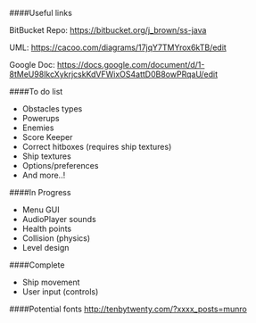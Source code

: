 ####Useful links

BitBucket Repo: https://bitbucket.org/j_brown/ss-java

UML: https://cacoo.com/diagrams/17jqY7TMYrox6kTB/edit

Google Doc: https://docs.google.com/document/d/1-8tMeU98IkcXykrjcskKdVFWixOS4attD0B8owPRqaU/edit

####To do list

- Obstacles types
- Powerups
- Enemies
- Score Keeper
- Correct hitboxes (requires ship textures)
- Ship textures
- Options/preferences
- And more..!

####In Progress

- Menu GUI
- AudioPlayer sounds
- Health points
- Collision (physics)
- Level design

####Complete
- Ship movement
- User input (controls)

####Potential fonts
http://tenbytwenty.com/?xxxx_posts=munro
